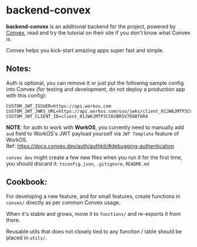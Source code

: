 # backend-convex

**backend-convex** is an additional backend for the project, powered by [Convex](https://convex.dev), read and try the tutorial on their site if you don't know what Convex is.

Convex helps you kick-start amazing apps super fast and simple.

## Notes:

Auth is optional, you can remove it or just put the following sample config into Convex (for testing and development, do not deploy a production app with this config):
```
CUSTOM_JWT_ISSUER=https://api.workos.com
CUSTOM_JWT_JWKS_URL=https://api.workos.com/sso/jwks/client_01JW6JMTP3CCKVBR5V7K8BT6R4
CUSTOM_JWT_CLIENT_ID=client_01JW6JMTP3CCKVBR5V7K8BT6R4
```
**NOTE**: for auth to work with **WorkOS**, you currently need to manually add `aud` field to WorkOS's JWT payload yourself via `JWT Template` feature of WorkOS.  
Ref: https://docs.convex.dev/auth/authkit/#debugging-authentication

`convex dev` might create a few new files when you run it for the first time, you should discard it: `tsconfig.json`, `.gitignore`, `README.md`

## Cookbook:

For developing a new feature, and for small features, create functions in `convex/` directly as per common Convex usage.

When it's stable and grows, move it to `functions/` and re-exports it from there.

Reusable utils that does not closely tied to any function / table should be placed in `utils/`.
